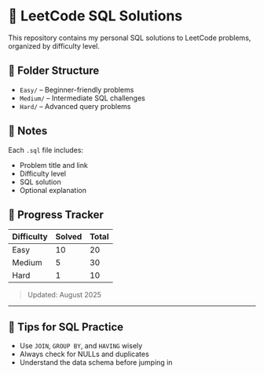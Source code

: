 # 🧠 LeetCode SQL Solutions

This repository contains my personal SQL solutions to LeetCode problems, organized by difficulty level.

## 📂 Folder Structure
- `Easy/` – Beginner-friendly problems
- `Medium/` – Intermediate SQL challenges
- `Hard/` – Advanced query problems

## 📝 Notes
Each `.sql` file includes:
- Problem title and link
- Difficulty level
- SQL solution
- Optional explanation

## 🚀 Progress Tracker

| Difficulty | Solved | Total |
|------------|--------|-------|
| Easy       | 10     | 20    |
| Medium     | 5      | 30    |
| Hard       | 1      | 10    |

> Updated: August 2025

---

## 🧠 Tips for SQL Practice
- Use `JOIN`, `GROUP BY`, and `HAVING` wisely
- Always check for NULLs and duplicates
- Understand the data schema before jumping in

